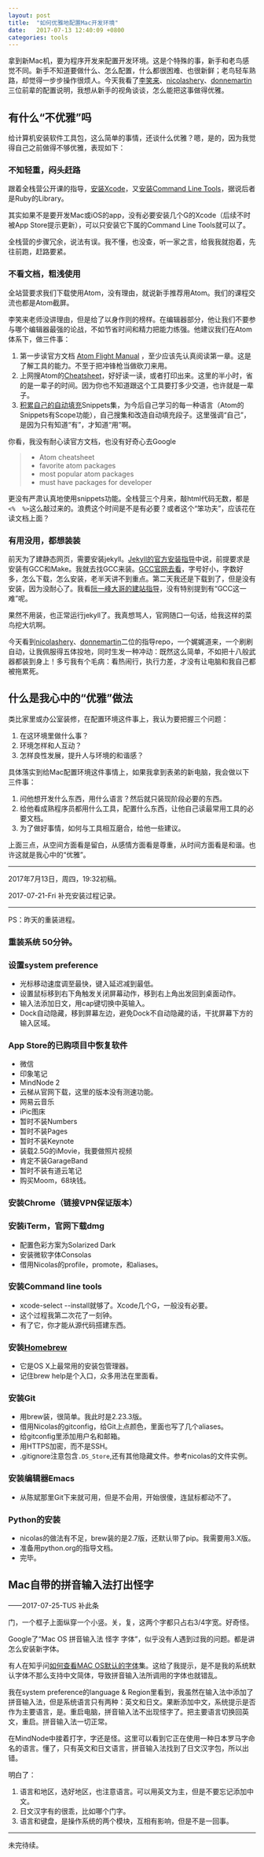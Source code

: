 ```yaml
---
layout: post
title:  "如何优雅地配置Mac开发环境"
date:   2017-07-13 12:40:09 +0800
categories: tools
---
```


拿到新Mac机，要为程序开发来配置开发环境。这是个特殊的事，新手和老鸟感觉不同。新手不知道要做什么、怎么配置，什么都很困难、也很新鲜；老鸟轻车熟路，却觉得一步步操作很烦人。今天我看了[李笑来](http://lixiaolai.com/2016/06/16/makecs-basic-dev-env-settup/)、[nicolashery](https://github.com/nicolashery)、[donnemartin](https://github.com/donnemartin)三位前辈的配置说明，我想从新手的视角谈谈，怎么能把这事做得优雅。

## 有什么“不优雅”吗

给计算机安装软件工具包，这么简单的事情，还谈什么优雅？嗯，是的，因为我觉得自己之前做得不够优雅，表现如下：

### 不知轻重，闷头赶路

跟着全栈营公开课的指导，[安装Xcode](https://fullstack.xinshengdaxue.com/posts/8)，又[安装Command Line Tools](https://fullstack.xinshengdaxue.com/posts/9)，据说后者是Ruby的Library。

其实如果不是要开发Mac或iOS的app，没有必要安装几个G的Xcode（后续不时被App Store提示更新），可以只安装它下属的Command Line Tools就可以了。

全栈营的步骤冗余，说法有误。我不懂，也没查，听一家之言，给我我就抱着，先往前跑，赶路要紧。

### 不看文档，粗浅使用

全站营要求我们下载使用Atom，没有理由，就说新手推荐用Atom。我们的课程交流也都是Atom截屏。

李笑来老师没讲理由，但是给了以身作则的榜样。在编辑器部分，他让我们不要参与哪个编辑器最强的论战，不如节省时间和精力把能力练强。他建议我们在Atom体系下，做三件事：

1. 第一步读官方文档 [Atom Flight Manual](http://flight-manual.atom.io/) ，至少应该先认真阅读第一章。这是了解工具的能力。不至于把冲锋枪当做砍刀来用。
2. 上网搜Atom的[Cheatsheet](http://d2wy8f7a9ursnm.cloudfront.net/atom-editor-cheat-sheet.pdf)，好好读一读，或者打印出来。这里的半小时，省的是一辈子的时间。因为你也不知道跟这个工具要打多少交道，也许就是一辈子。
3. [积累自己的自动填充](http://lixiaolai.com/2016/06/17/makecs-atom-advanced/)Snippets集，为今后自己学习的每一种语言（Atom的Snippets有Scope功能），自己搜集和改造自动填充段子。这里强调“自己”，是因为只有知道“有”，才知道“用”啊。

你看，我没有耐心读官方文档，也没有好奇心去Google

> - Atom cheatsheet
> - favorite atom packages
> - most popular atom packages
> - must have packages for developer

更没有严肃认真地使用snippets功能。全栈营三个月来，敲html代码无数，都是`<%  %>`这么敲过来的。浪费这个时间是不是有必要？或者这个“笨功夫”，应该花在读文档上面？

### 有用没用，都想装装

前天为了建静态网页，需要安装jekyll。[Jekyll的官方安装指导](https://jekyllrb.com/docs/installation/)中说，前提要求是安装有GCC和Make。我就去找GCC来装。[GCC官网去看](https://gcc.gnu.org/install/)，字号好小，字数好多，怎么下载，怎么安装，老半天讲不到重点。第二天我还是下载到了，但是没有安装，因为没耐心了。我看[阮一峰大哥的建站指导](http://www.ruanyifeng.com/blog/2012/08/blogging_with_jekyll.html)，没有特别提到有“GCC这一难”呢。

果然不用装，也正常运行jekyll了。我真想骂人，官网随口一句话，给我这样的菜鸟挖大坑啊。

今天看到[nicolashery](https://github.com/nicolashery)、[donnemartin](https://github.com/donnemartin)二位的指导repo，一个娓娓道来，一个刷刷自动，让我佩服得五体投地，同时生发一种冲动：既然这么简单，不如把十八般武器都装到身上！多亏我有个毛病：看热闹行，执行力差，才没有让电脑和我自己都被拖累死。

## 什么是我心中的“优雅”做法

类比家里或办公室装修，在配置环境这件事上，我认为要把握三个问题：

1. 在这环境里做什么事？
2. 环境怎样和人互动？
3. 怎样良性发展，提升人与环境的和谐感？

具体落实到给Mac配置环境这件事情上，如果我拿到表弟的新电脑，我会做以下三件事：

1. 问他想开发什么东西，用什么语言？然后就只装现阶段必要的东西。
2. 给他看成熟程序员都用什么工具，配置什么东西，让他自己读最常用工具的必要文档。
3. 为了做好事情，如何与工具相互磨合，给他一些建议。

上面三点，从空间方面看是留白，从感情方面看是尊重，从时间方面看是和谐。也许这就是我心中的“优雅”。

---

2017年7月13日，周四，19:32初稿。

2017-07-21-Fri 补充安装过程记录。

---

PS：昨天的重装进程。

### 重装系统 50分钟。

### 设置system preference

- 光标移动速度调至最快，键入延迟减到最低。
- 设置鼠标移到右下角触发关闭屏幕动作，移到右上角出发回到桌面动作。
- 输入法添加日文，用cap键切换中英输入。
- Dock自动隐藏，移到屏幕左边，避免Dock不自动隐藏的话，干扰屏幕下方的输入区域。

### App Store的已购项目中恢复软件

- 微信
- 印象笔记
- MindNode 2
- 云梯从官网下载，这里的版本没有测速功能。
- 网易云音乐
- iPic图床
- 暂时不装Numbers
- 暂时不装Pages
- 暂时不装Keynote
- 装载2.5G的iMovie，我要做照片视频
- 肯定不装GarageBand
- 暂时不装有道云笔记
- 购买Moom，68块钱。

### 安装Chrome（链接VPN保证版本）

### 安装iTerm，官网下载dmg

- 配置色彩方案为Solarized Dark
- 安装微软字体Consolas
- 借用Nicolas的profile，promote，和aliases。

### 安装Command line tools

- xcode-select --install就够了。Xcode几个G，一般没有必要。
- 这个过程我第二次花了一刻钟。
- 有了它，你才能从源代码搭建东西。

### 安装[Homebrew](https://brew.sh)

- 它是OS X上最常用的安装包管理器。
- 记住brew help是个入口，众多用法在里面看。

### 安装Git

- 用brew装，很简单。我此时是2.23.3版。
- 借用Nicolas的gitconfig，给Git上点颜色，里面也写了几个aliases。
- 给gitconfig里添加用户名和邮箱。
- 用HTTPS加密，而不是SSH。
- .gitignore注意包含`.DS_Store`,还有其他隐藏文件。参考nicolas的文件实例。

### 安装编辑器Emacs

- 从陈斌那里Git下来就可用，但是不会用，开始很傻，连鼠标都动不了。

### Python的安装

- nicolas的做法有不足，brew装的是2.7版，还默认带了pip。我需要用3.X版。
- 准备用python.org的指导文档。
- 完毕。

## Mac自带的拼音输入法打出怪字

——2017-07-25-TUS 补此条

门，一个框子上面纵穿一个小竖。关，复，这两个字都只占右3/4字宽。好奇怪。

Google了“Mac OS 拼音输入法 怪字 字体”，似乎没有人遇到过我的问题。都是讲怎么安装新字体。

有人在知乎问[如何查看MAC OS默认的字体](https://www.zhihu.com/question/19693837)集。这给了我提示，是不是我的系统默认字体不那么支持中文简体，导致拼音输入法所调用的字体也就错乱。

我在system preference的language & Region里看到，我虽然在输入法中添加了拼音输入法，但是系统语言只有两种：英文和日文。果断添加中文，系统提示是否作为主要语言，是。重启电脑，拼音输入法不出现怪字了。把主要语言切换回英文，重启。拼音输入法一切正常。

在MindNode中接着打字，字还是怪。这里可以看到它正在使用一种日本罗马字命名的语言。懂了，只有英文和日文语言，拼音输入法找到了日文汉字包，所以出错。

明白了：

1. 语言和地区，选好地区，也注意语言。可以用英文为主，但是不要忘记添加中文。
2. 日文汉字有的很乖，比如哪个门字。
3. 语言和键盘，是操作系统的两个模块，互相有影响，但是不是一回事。

---



未完待续。



